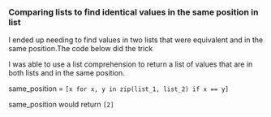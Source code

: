 ### Comparing lists to find identical values in the same position in list

I ended up needing to find values in two lists that were equivalent and in the same position.The code below did the trick

I was able to use a list comprehension to return a list of values that are in both lists and in the same position.

same_position = `[x for x, y in zip(list_1, list_2) if x == y]`

same_position would return `[2]`
